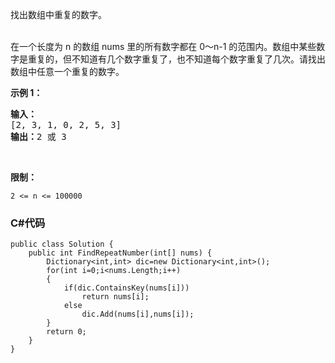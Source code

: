 <p>找出数组中重复的数字。</p>

<p><br>
在一个长度为 n 的数组 nums 里的所有数字都在 0～n-1 的范围内。数组中某些数字是重复的，但不知道有几个数字重复了，也不知道每个数字重复了几次。请找出数组中任意一个重复的数字。</p>

<p><strong>示例 1：</strong></p>

<pre><strong>输入：</strong>
[2, 3, 1, 0, 2, 5, 3]
<strong>输出：</strong>2 或 3 
</pre>

<p>&nbsp;</p>

<p><strong>限制：</strong></p>

<p><code>2 &lt;= n &lt;= 100000</code></p>

### C#代码

```
public class Solution {
    public int FindRepeatNumber(int[] nums) {
        Dictionary<int,int> dic=new Dictionary<int,int>();
        for(int i=0;i<nums.Length;i++)
        {
            if(dic.ContainsKey(nums[i]))
                return nums[i];
            else
                dic.Add(nums[i],nums[i]);
        }
        return 0;
    }
}
```